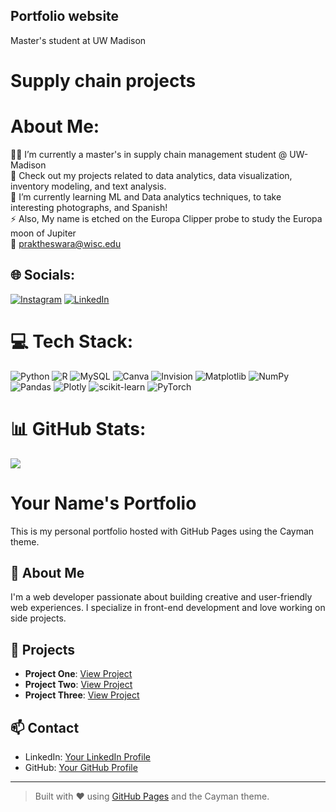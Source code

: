 ## Portfolio website

Master's student at UW Madison

# Supply chain projects

# About Me:
👨‍💼 I’m currently a master's in supply chain management student @ UW-Madison<br>🤝 Check out my projects related to data analytics, data visualization, inventory modeling, and text analysis.<br>🌱 I’m currently learning ML and Data analytics techniques, to take interesting photographs, and Spanish!<br>⚡ Also, My name is etched on the Europa Clipper probe to study the Europa moon of Jupiter <br>💬 praktheswara@wisc.edu


## 🌐 Socials:
[![Instagram](https://img.shields.io/badge/Instagram-%23E4405F.svg?logo=Instagram&logoColor=white)](https://instagram.com/subhash_shanmuka) [![LinkedIn](https://img.shields.io/badge/LinkedIn-%230077B5.svg?logo=linkedin&logoColor=white)](https://linkedin.com/in/subhash-shanmuka) 

# 💻 Tech Stack:
![Python](https://img.shields.io/badge/python-3670A0?style=flat&logo=python&logoColor=ffdd54) ![R](https://img.shields.io/badge/r-%23276DC3.svg?style=flat&logo=r&logoColor=white) ![MySQL](https://img.shields.io/badge/mysql-4479A1.svg?style=flat&logo=mysql&logoColor=white) ![Canva](https://img.shields.io/badge/Canva-%2300C4CC.svg?style=flat&logo=Canva&logoColor=white) ![Invision](https://img.shields.io/badge/invision-FF3366?style=flat&logo=invision&logoColor=white) ![Matplotlib](https://img.shields.io/badge/Matplotlib-%23ffffff.svg?style=flat&logo=Matplotlib&logoColor=black) ![NumPy](https://img.shields.io/badge/numpy-%23013243.svg?style=flat&logo=numpy&logoColor=white) ![Pandas](https://img.shields.io/badge/pandas-%23150458.svg?style=flat&logo=pandas&logoColor=white) ![Plotly](https://img.shields.io/badge/Plotly-%233F4F75.svg?style=flat&logo=plotly&logoColor=white) ![scikit-learn](https://img.shields.io/badge/scikit--learn-%23F7931E.svg?style=flat&logo=scikit-learn&logoColor=white) ![PyTorch](https://img.shields.io/badge/PyTorch-%23EE4C2C.svg?style=flat&logo=PyTorch&logoColor=white)

# 📊 GitHub Stats:
![](https://github-readme-stats.vercel.app/api/top-langs/?username=SubhashShanmuka&theme=tokyonight&hide_border=false&include_all_commits=false&count_private=false&layout=compact)


# Your Name's Portfolio

This is my personal portfolio hosted with GitHub Pages using the Cayman theme.

## 🚀 About Me
I'm a web developer passionate about building creative and user-friendly web experiences. I specialize in front-end development and love working on side projects.

## 📁 Projects
- **Project One**: [View Project](#)
- **Project Two**: [View Project](#)
- **Project Three**: [View Project](#)

## 📫 Contact
- LinkedIn: [Your LinkedIn Profile](https://www.linkedin.com)
- GitHub: [Your GitHub Profile](https://github.com)

---
> Built with ❤️ using [GitHub Pages](https://pages.github.com/) and the Cayman theme.
